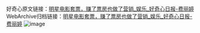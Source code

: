 好奇心原文链接：[明星电影套票，赚了票房也做了营销_娱乐_好奇心日报-费丽婷](https://www.qdaily.com/articles/4156.html)
WebArchive归档链接：[明星电影套票，赚了票房也做了营销_娱乐_好奇心日报-费丽婷](http://web.archive.org/web/20190623153842/https://www.qdaily.com/articles/4156.html)
![image](http://ww3.sinaimg.cn/large/007d5XDply1g3ve9sx9oej30u0436e6v)